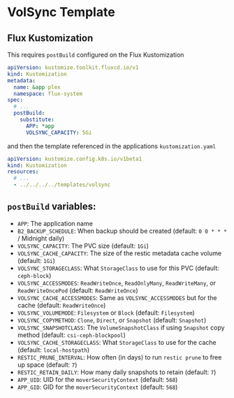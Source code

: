 # VolSync Template
## Flux Kustomization
This requires `postBuild` configured on the Flux Kustomization
```yaml
apiVersion: kustomize.toolkit.fluxcd.io/v1
kind: Kustomization
metadata:
  name: &app plex
  namespace: flux-system
spec:
  # ...
  postBuild:
    substitute:
      APP: *app
      VOLSYNC_CAPACITY: 5Gi
```
and then the template referenced in the applications `kustomization.yaml`
```yaml
apiVersion: kustomize.config.k8s.io/v1beta1
kind: Kustomization
resources:
  # ...
  - ../../../../templates/volsync
```

## `postBuild` variables:
* `APP`: The application name
* `B2_BACKUP_SCHEDULE`: When backup should be created (default: `0 0 * * *` / Midnight daily)
* `VOLSYNC_CAPACITY`: The PVC size (default: `1Gi`)
* `VOLSYNC_CACHE_CAPACITY`: The size of the restic metadata cache volume (default: `1Gi`)
* `VOLSYNC_STORAGECLASS`: What `StorageClass` to use for this PVC (default: `ceph-block`)
* `VOLSYNC_ACCESSMODES`: `ReadWriteOnce`, `ReadOnlyMany`, `ReadWriteMany`, or `ReadWriteOncePod` (default: `ReadWriteOnce`)
* `VOLSYNC_CACHE_ACCESSMODES`: Same as `VOLSYNC_ACCESSMODES` but for the cache (default: `ReadWriteOnce`)
* `VOLSYNC_VOLUMEMODE`: `Filesystem` or `Block` (default: `Filesystem`)
* `VOLSYNC_COPYMETHOD`: `Clone`, `Direct`, or `Snapshot` (default: `Snapshot`)
* `VOLSYNC_SNAPSHOTCLASS`: The `VolumeSnapshotClass` if using `Snapshot` copy method (default: `csi-ceph-blockpool`)
* `VOLSYNC_CACHE_STORAGECLASS`: What `StorageClass` to use for the cache (default: `local-hostpath`)
* `RESTIC_PRUNE_INTERVAL`: How often (in days) to run `restic prune` to free up space (default: `7`)
* `RESTIC_RETAIN_DAILY`: How many daily snapshots to retain (default: `7`)
* `APP_UID`: UID for the `moverSecurityContext` (default: `568`)
* `APP_GID`: GID for the `moverSecurityContext` (default: `568`)
